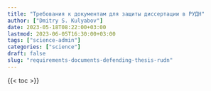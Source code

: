 ```yaml
---
title: "Требования к документам для защиты диссертации в РУДН"
author: ["Dmitry S. Kulyabov"]
date: 2023-05-18T08:22:00+03:00
lastmod: 2023-06-05T16:30:00+03:00
tags: ["science-admin"]
categories: ["science"]
draft: false
slug: "requirements-documents-defending-thesis-rudn"
---
```


<!--more-->

{{< toc >}}
